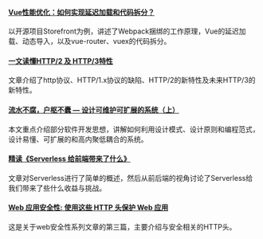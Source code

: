 
#### [Vue性能优化：如何实现延迟加载和代码拆分？](https://mp.weixin.qq.com/s/-m3F9SXxSuMAiy3WDqQmPA)
以开源项目Storefront为例，讲述了Webpack捆绑的工作原理，Vue的延迟加载、动态导入，以及vue-router、vuex的代码拆分。

#### [一文读懂HTTP/2 及 HTTP/3特性](https://mp.weixin.qq.com/s/hjxU-rjr-ISk0rzeQHAIeA)
文章介绍了http协议、HTTP/1.x协议的缺陷、HTTP/2的新特性及未来HTTP/3的新特性。

#### [流水不腐，户枢不蠹 — 设计可维护可扩展的系统（上）](https://zhuanlan.zhihu.com/p/56510452)
本文重点介绍部分软件开发思想，讲解如何利用设计模式、设计原则和编程范式，设计易懂、可扩展的和高内聚低耦合的系统。

#### [精读《Serverless 给前端带来了什么》](https://zhuanlan.zhihu.com/p/58877583)
文章对Serverless进行了简单的概述，然后从前后端的视角讨论了Serverless给我们带来了些什么收益与挑战。

#### [Web 应用安全性: 使用这些 HTTP 头保护 Web 应用](https://segmentfault.com/a/1190000018463035)
这是关于web安全性系列文章的第三篇，主要介绍与安全相关的HTTP头。